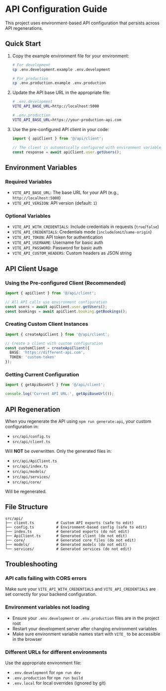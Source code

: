 # API Configuration Guide

This project uses environment-based API configuration that persists across API regenerations.

## Quick Start

1. Copy the example environment file for your environment:
   ```bash
   # For development
   cp .env.development.example .env.development

   # For production
   cp .env.production.example .env.production
   ```

2. Update the API base URL in the appropriate file:
   ```bash
   # .env.development
   VITE_API_BASE_URL=http://localhost:5000

   # .env.production
   VITE_API_BASE_URL=https://your-production-api.com
   ```

3. Use the pre-configured API client in your code:
   ```typescript
   import { apiClient } from '@/api/client';

   // The client is automatically configured with environment variables
   const response = await apiClient.user.getUsers();
   ```

## Environment Variables

### Required Variables
- `VITE_API_BASE_URL`: The base URL for your API (e.g., `http://localhost:5000`)
- `VITE_API_VERSION`: API version (default: `1`)

### Optional Variables
- `VITE_API_WITH_CREDENTIALS`: Include credentials in requests (`true`/`false`)
- `VITE_API_CREDENTIALS`: Credentials mode (`include`/`omit`/`same-origin`)
- `VITE_API_TOKEN`: API token for authentication
- `VITE_API_USERNAME`: Username for basic auth
- `VITE_API_PASSWORD`: Password for basic auth
- `VITE_API_CUSTOM_HEADERS`: Custom headers as JSON string

## API Client Usage

### Using the Pre-configured Client (Recommended)
```typescript
import { apiClient } from '@/api/client';

// All API calls use environment configuration
const users = await apiClient.user.getUsers();
const bookings = await apiClient.booking.getBookings();
```

### Creating Custom Client Instances
```typescript
import { createApiClient } from '@/api/client';

// Create a client with custom configuration
const customClient = createApiClient({
  BASE: 'https://different-api.com',
  TOKEN: 'custom-token'
});
```

### Getting Current Configuration
```typescript
import { getApiBaseUrl } from '@/api/client';

console.log('Current API URL:', getApiBaseUrl());
```

## API Regeneration

When you regenerate the API using `npm run generate:api`, your custom configuration in:
- `src/api/config.ts`
- `src/api/client.ts`

Will **NOT** be overwritten. Only the generated files in:
- `src/api/ApiClient.ts`
- `src/api/index.ts`
- `src/api/models/`
- `src/api/services/`
- `src/api/core/`

Will be regenerated.

## File Structure

```
src/api/
├── client.ts          # Custom API exports (safe to edit)
├── config.ts          # Environment-based config (safe to edit)
├── index.ts           # Generated exports (do not edit)
├── ApiClient.ts       # Generated client (do not edit)
├── core/              # Generated core files (do not edit)
├── models/            # Generated models (do not edit)
└── services/          # Generated services (do not edit)
```

## Troubleshooting

### API calls failing with CORS errors
Make sure your `VITE_API_WITH_CREDENTIALS` and `VITE_API_CREDENTIALS` are set correctly for your backend configuration.

### Environment variables not loading
- Ensure your `.env.development` or `.env.production` files are in the project root
- Restart your development server after changing environment variables
- Make sure environment variable names start with `VITE_` to be accessible in the browser

### Different URLs for different environments
Use the appropriate environment file:
- `.env.development` for `npm run dev`
- `.env.production` for `npm run build`
- `.env.local` for local overrides (ignored by git)
